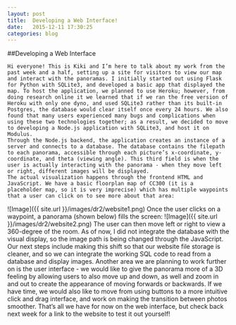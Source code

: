 ```yaml
---
layout: post
title:  Developing a Web Interface!
date:   2015-12-11 17:30:25
categories: blog
---
```


##Developing a Web Interface

	Hi everyone! This is Kiki and I’m here to talk about my work from the past week and a half, setting up a site for visitors to view our map and interact with the panoramas. I initially started out using Flask for Python with SQLite3, and developed a basic app that displayed the map. To host the application, we planned to use Heroku; however, from doing research online it we learned that if we ran the free version of Heroku with only one dyno, and used SQLite3 rather than its built-in Postgres, the database would clear itself once every 24 hours. We also found that many users experienced many bugs and complications when using these two technologies together; as a result, we decided to move to developing a Node.js application with SQLite3, and host it on Modulus. 
	Through the Node.js backend, the application creates an instance of a server and connects to a database. The database contains the filepath to each panorama, accessible through each picture’s x-coordinate, y-coordinate, and theta (viewing angle). This third field is when the user is actually interacting with the panorama - when they move left or right, different images will be displayed. 
	The actual visualization happens through the frontend HTML and JavaScript. We have a basic floorplan map of CC300 (it is a placeholder map, so it is very imprecise) which has multiple waypoints that a user can click on to see more about that area: 
![Image]({{ site.url }}/images/dr2/website1.png)
	Once the user clicks on a waypoint, a panorama (shown below) fills the screen:
![Image]({{ site.url }}/images/dr2/website2.png)
The user can then move left or right to view a 360-degree of the room. 
As of now, I did not integrate the database with the visual display, so the image path is being changed through the JavaScript. Our next steps include making this shift so that our website file storage is cleaner, and so we can integrate the working SQL code to read from a database and display images. Another area we are planning to work further on is the user interface - we would like to give the panorama more of a 3D feeling by allowing users to also move up and down, as well and zoom in and out to create the appearance of moving forwards or backwards. If we have time, we would also like to move from using buttons to a more intuitive click and drag interface, and work on making the transition between photos smoother. 
That’s all we have for now on the web interface, but check back next week for a link to the website to test it out yourself!
